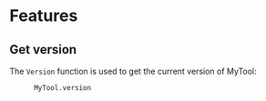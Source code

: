 # Features

## Get version
The `Version` function is used to get the current version of MyTool:
```APL
      MyTool.version
```